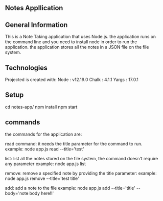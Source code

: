 ## Notes Appllication

## General Information
This is a Note Taking application that uses Node.js.
the application runs on the command line and you need to install node in order to run the application.
the application stores all the notes in a JSON file on the file system.

## Technologies
Projected is created with:
Node : v12.19.0
Chalk : 4.1.1
Yargs : 17.0.1

## Setup
cd notes-app/
npm install
npm start


## commands
the commands for the application are:

read command: it needs the title parameter for the command to run.
example: node app.js read --title='test'

list: list all the notes stored on the file system, the command doesn't require any parameter
example: node app.js list

remove: remove a specified note by providing the title parameter:
example: node app.js remove --title='test title'

add: add a note to the file
example: node app.js add --title='title' --body='note body here!!'


